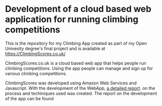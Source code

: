 # Development of a cloud based web application for running climbing competitions
This is the repository for my Climbing App created as part of my Open Univesity degree's final project and is available at https://ClimbingScores.co.uk/

ClimbingScores.co.uk is a cloud based web app that helps people run climbing competitions. Using the app people can manage and sign up for  various climbing competitions.

ClimbingScores was developed using Amazon Web Services and Javascript.
With the development of the WebApp, [a detailed report](https://docs.google.com/document/d/1uamDZQuOTYKOEaFLjbP08_cXO5DjEBn4xAHfFiU47V4/edit?usp=sharing).
 on the process and techiniques used was created.
The report on the development of the app can be found 
